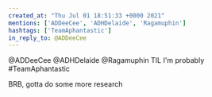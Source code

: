 ```yaml
---
created_at: "Thu Jul 01 18:51:33 +0000 2021"
mentions: ['ADDeeCee', 'ADHDelaide', 'Ragamuphin']
hashtags: ['TeamAphantastic']
in_reply_to: @ADDeeCee
---
```


@ADDeeCee @ADHDelaide @Ragamuphin TIL I'm probably #TeamAphantastic

BRB, gotta do some more research